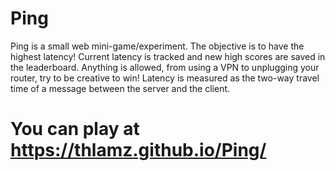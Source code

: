 # Ping
Ping is a small web mini-game/experiment. The objective is to have the highest latency! Current latency is tracked and new high scores are saved in the leaderboard. Anything is allowed, from using a VPN to unplugging your router, try to be creative to win! Latency is measured as the two-way travel time of a message between the server and the client.

# You can play at https://thlamz.github.io/Ping/
